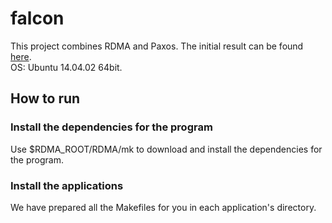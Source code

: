 # falcon
This project combines RDMA and Paxos.
The initial result can be found [here](https://docs.google.com/spreadsheets/d/1bB1ziyoOpZQcXgyRxoR0OVqBlsNvFQkdMDKVOlDBzoI/edit?ts=574fd15f#gid=1663801845.).  
OS: Ubuntu 14.04.02 64bit.
## How to run
### Install the dependencies for the program
Use $RDMA_ROOT/RDMA/mk to download and install the dependencies for the program.
### Install the applications
We have prepared all the Makefiles for you in each application's directory.
